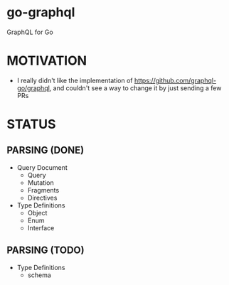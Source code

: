 # go-graphql

GraphQL for Go

# MOTIVATION

* I really didn't like the implementation of https://github.com/graphql-go/graphql, and couldn't see a way to change it by just sending a few PRs

# STATUS

## PARSING (DONE)

* Query Document
  * Query
  * Mutation
  * Fragments
  * Directives
* Type Definitions
  * Object
  * Enum
  * Interface

## PARSING (TODO)

* Type Definitions
  * schema
